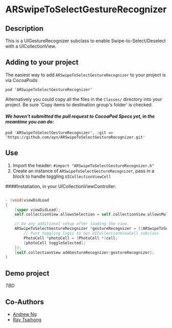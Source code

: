# ARSwipeToSelectGestureRecognizer

## Description

This is a UIGestureRecognizer subclass to enable Swipe-to-Select/Deselect with a UICollectionView.

## Adding to your project


The easiest way to add `ARSwipeToSelectGestureRecognizer` to your project is via CocoaPods:

`pod 'ARSwipeToSelectGestureRecognizer'`

Alternatively you could copy all the files in the `Classes/` directory into your project. Be sure 'Copy items to destination group's folder' is checked.

#### _We haven't submitted the pull request to CocoaPod Specs yet, in the meantime you can do:_

`pod 'ARSwipeToSelectGestureRecognizer', :git => 'https://github.com/ayn/ARSwipeToSelectGestureRecognizer.git'`

## Use

1. Import the header: `#import "ARSwipeToSelectGestureRecognizer.h"`
2. Create an instance of `ARSwipeToSelectGestureRecognizer`, pass in a block to handle toggling `UICollectionViewCell`

####Instatiation, in your UICollectionViewController:
```` objective-c

- (void)viewDidLoad
{
    [super viewDidLoad];
    self.collectionView.allowsSelection = self.collectionView.allowsMultipleSelection = YES;

    // Do any additional setup after loading the view.
    ARSwipeToSelectGestureRecognizer *gestureRecognizer = [[ARSwipeToSelectGestureRecognizer alloc] initWithTarget:self action:@selector(handleGesture:) toggleSelectedHandler:^(UICollectionViewCell *cell) {
        // Punt toggling logic to our UICollectionViewCell subclass
        PhotoCell *photoCell = (PhotoCell *)cell;
        [photoCell toggleSelected];
    }];
    [self.collectionView addGestureRecognizer:gestureRecognizer];
}
````

## Demo project

_TBD_

## Co-Authors

- [Andrew Ng](http://github.com/ayn)
- [Ray Tsaihong](http://github.com/rmundo)

